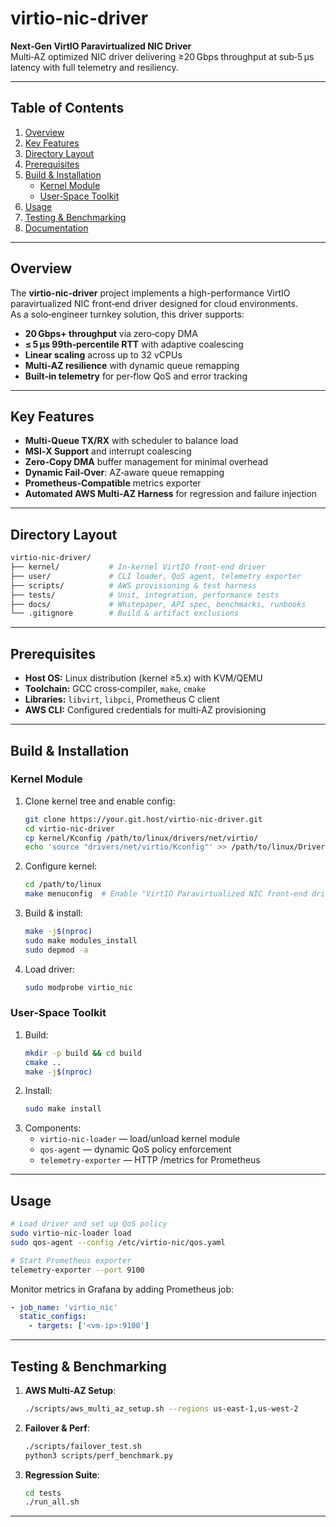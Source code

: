 # virtio-nic-driver

**Next‑Gen VirtIO Paravirtualized NIC Driver**  
Multi‑AZ optimized NIC driver delivering ≥20 Gbps throughput at sub‑5 µs latency with full telemetry and resiliency.

---

## Table of Contents

1. [Overview](#overview)  
2. [Key Features](#key-features)  
3. [Directory Layout](#directory-layout)  
4. [Prerequisites](#prerequisites)  
5. [Build & Installation](#build--installation)  
   - [Kernel Module](#kernel-module)  
   - [User‑Space Toolkit](#user-space-toolkit)  
6. [Usage](#usage)  
7. [Testing & Benchmarking](#testing--benchmarking)  
8. [Documentation](#documentation)  

---

## Overview

The **virtio-nic-driver** project implements a high-performance VirtIO paravirtualized NIC front‑end driver designed for cloud environments.  
As a solo‑engineer turnkey solution, this driver supports:
- **20 Gbps+ throughput** via zero‑copy DMA  
- **≤ 5 µs 99th‑percentile RTT** with adaptive coalescing  
- **Linear scaling** across up to 32 vCPUs  
- **Multi‑AZ resilience** with dynamic queue remapping  
- **Built‑in telemetry** for per‑flow QoS and error tracking  

---

## Key Features

- **Multi-Queue TX/RX** with scheduler to balance load  
- **MSI‑X Support** and interrupt coalescing  
- **Zero-Copy DMA** buffer management for minimal overhead  
- **Dynamic Fail‑Over**: AZ‑aware queue remapping  
- **Prometheus‑Compatible** metrics exporter  
- **Automated AWS Multi‑AZ Harness** for regression and failure injection  

---

## Directory Layout

```bash
virtio-nic-driver/
├── kernel/           # In‑kernel VirtIO front‑end driver
├── user/             # CLI loader, QoS agent, telemetry exporter
├── scripts/          # AWS provisioning & test harness
├── tests/            # Unit, integration, performance tests
├── docs/             # Whitepaper, API spec, benchmarks, runbooks
└── .gitignore        # Build & artifact exclusions
```

---

## Prerequisites

- **Host OS:** Linux distribution (kernel ≥5.x) with KVM/QEMU  
- **Toolchain:** GCC cross‑compiler, `make`, `cmake`  
- **Libraries:** `libvirt`, `libpci`, Prometheus C client  
- **AWS CLI:** Configured credentials for multi‑AZ provisioning  

---

## Build & Installation

### Kernel Module

1. Clone kernel tree and enable config:
   ```bash
   git clone https://your.git.host/virtio-nic-driver.git
   cd virtio-nic-driver
   cp kernel/Kconfig /path/to/linux/drivers/net/virtio/
   echo 'source "drivers/net/virtio/Kconfig"' >> /path/to/linux/Drivers/net/Kconfig
   ```
2. Configure kernel:
   ```bash
   cd /path/to/linux
   make menuconfig  # Enable "VirtIO Paravirtualized NIC front-end driver"
   ```
3. Build & install:
   ```bash
   make -j$(nproc)
   sudo make modules_install
   sudo depmod -a
   ```
4. Load driver:
   ```bash
   sudo modprobe virtio_nic
   ```

### User‑Space Toolkit

1. Build:
   ```bash
   mkdir -p build && cd build
   cmake ..
   make -j$(nproc)
   ```
2. Install:
   ```bash
   sudo make install
   ```
3. Components:
   - `virtio-nic-loader` — load/unload kernel module  
   - `qos-agent` — dynamic QoS policy enforcement  
   - `telemetry-exporter` — HTTP /metrics for Prometheus  

---

## Usage

```bash
# Load driver and set up QoS policy
sudo virtio-nic-loader load
sudo qos-agent --config /etc/virtio-nic/qos.yaml

# Start Prometheus exporter
telemetry-exporter --port 9100
```

Monitor metrics in Grafana by adding Prometheus job:
```yaml
- job_name: 'virtio_nic'
  static_configs:
    - targets: ['<vm-ip>:9100']
```

---

## Testing & Benchmarking

1. **AWS Multi-AZ Setup**:
   ```bash
   ./scripts/aws_multi_az_setup.sh --regions us-east-1,us-west-2
   ```
2. **Failover & Perf**:
   ```bash
   ./scripts/failover_test.sh
   python3 scripts/perf_benchmark.py
   ```
3. **Regression Suite**:
   ```bash
   cd tests
   ./run_all.sh
   ```

---
